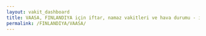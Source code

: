 ```yaml
---
layout: vakit_dashboard
title: VAASA, FINLANDIYA için iftar, namaz vakitleri ve hava durumu - ilçe/eyalet seç
permalink: /FINLANDIYA/VAASA/
---
```


<script type="text/javascript">
  var GLOBAL_COUNTRY = 'FINLANDIYA';
  var GLOBAL_CITY = 'VAASA';
  var GLOBAL_STATE = '';
  var lat = 72;
  var lon = 21;
</script>
